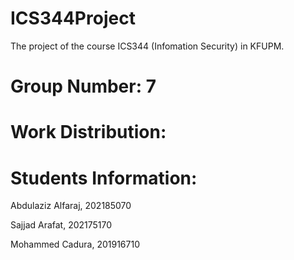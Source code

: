 # ICS344Project
The project of the course ICS344 (Infomation Security) in KFUPM.

# Group Number: 7

# Work Distribution:

# Students Information:


Abdulaziz Alfaraj, 202185070 


Sajjad Arafat, 202175170


Mohammed Cadura, 201916710

